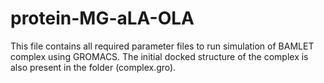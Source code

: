 # protein-MG-aLA-OLA
This file contains all required parameter files to run simulation of BAMLET complex using GROMACS.
The initial docked structure of the complex is also present in the folder (complex.gro).
